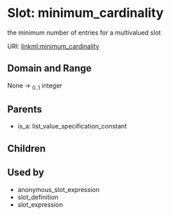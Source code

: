 
# Slot: minimum_cardinality


the minimum number of entries for a multivalued slot

URI: [linkml:minimum_cardinality](https://w3id.org/linkml/minimum_cardinality)


## Domain and Range

None &#8594;  <sub>0..1</sub> integer

## Parents

 *  is_a: list_value_specification_constant

## Children


## Used by

 * anonymous_slot_expression
 * slot_definition
 * slot_expression
